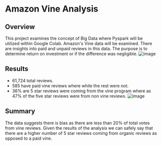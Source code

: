 # Amazon Vine Analysis

## Overview
This project examines the concept of Big Data where Pyspark will be utilized within Google Colab. Amazon's Vine data will be examined. There are insights into paid and unpaid reviews in this data. The purpose is to determine return on investment or if the difference was negligible. 
![image]()

## Results
* 61,724 total reviews.
* 585 have paid vine reviews where while the rest were not.
* 36% are 5 star reviews were coming from the vine program where as 47% of the five star reviews were from non vine reviews. 
![image]()

## Summary
The data suggests there is bias as there are less than 20% of total votes from vine reviews. Given the results of the analysis we can safely say that there are a higher number of 5 star reviews coming from organic reviews as opposed to a paid vine.
